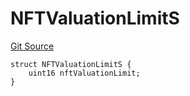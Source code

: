 # NFTValuationLimitS
[Git Source](https://github.com/thrackle-io/rules-engine/blob/ce3e124fbb7b1c9745b955077cf9cd260c5eabe5/src/client/token/handler/diamond/RuleStorage.sol)


```solidity
struct NFTValuationLimitS {
    uint16 nftValuationLimit;
}
```


